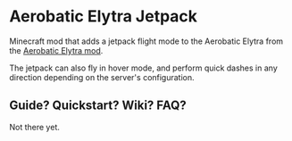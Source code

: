 # Aerobatic Elytra Jetpack
Minecraft mod that adds a jetpack flight mode to the Aerobatic Elytra from the
[Aerobatic Elytra mod](https://github.com/endorh/aerobatic-elytra).

The jetpack can also fly in hover mode, and perform quick dashes in any direction
depending on the server's configuration.

## Guide? Quickstart? Wiki? FAQ?
Not there yet.